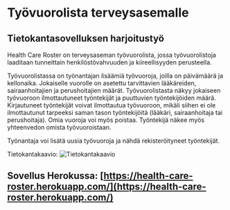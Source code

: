# Työvuorolista terveysasemalle
## Tietokantasovelluksen harjoitustyö

Health Care Roster on terveysaseman työvuorolista, jossa työvuorolistoja laaditaan tunneittain henkilöstövahvuuden ja kiireellisyyden perusteella.

Työvuorolistassa on työnantajan lisäämiä työvuoroja, joilla on päivämäärä ja kellonaika. Jokaiselle vuorolle on asetettu tarvittavien lääkäreiden, sairaanhoitajien ja perushoitajien määrät. Työvuorolistasta näkyy jokaiseen työvuoroon ilmottautuneet työntekijät ja puuttuvien työntekijöiden määrä.
Kirjautuneet työntekijät voivat ilmottautua työvuoroon, mikäli siihen ei ole ilmottautunut tarpeeksi saman tason työntekijöitä (lääkäri, sairaanhoitaja tai perushoitaja). Omia vuoroja voi myös poistaa. Työntekijä näkee myös yhteenvedon omista työvuoroistaan.

Työnantaja voi lisätä uusia työvuoroja ja nähdä rekisteröityneet työntekijät.

Tietokantakaavio:
![Tietokantakaavio](https://user-images.githubusercontent.com/36735637/61955653-258d9f80-afc4-11e9-9df8-bd9abc9d2e9e.png)

## Sovellus Herokussa: [https://health-care-roster.herokuapp.com/](https://health-care-roster.herokuapp.com/)